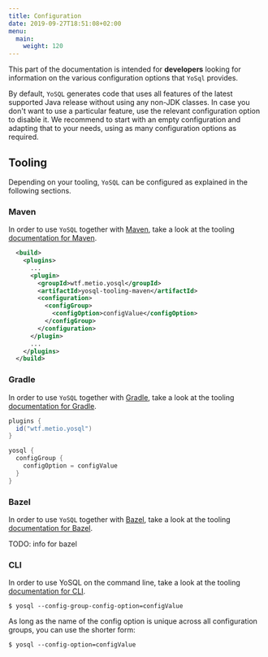```yaml
---
title: Configuration
date: 2019-09-27T18:51:08+02:00
menu:
  main:
    weight: 120
---
```


This part of the documentation is intended for **developers** looking for information on the various configuration options that `YoSql` provides.

By default, `YoSQL` generates code that uses all features of the latest supported Java release without using any non-JDK classes. In case you don't want to use a particular feature, use the relevant configuration option to disable it. We recommend to start with an empty configuration and adapting that to your needs, using as many configuration options as required.

## Tooling

Depending on your tooling, `YoSQL` can be configured as explained in the following sections.

### Maven

In order to use `YoSQL` together with [Maven](https://maven.apache.org/), take a look at the tooling [documentation
for Maven](/tooling/maven).

```xml
  <build>
    <plugins>
      ...
      <plugin>
        <groupId>wtf.metio.yosql</groupId>
        <artifactId>yosql-tooling-maven</artifactId>
        <configuration>
          <configGroup>
            <configOption>configValue</configOption>
          </configGroup>
        </configuration>
      </plugin>
      ...
    </plugins>
  </build>
```

### Gradle

In order to use `YoSQL` together with [Gradle](https://gradle.org/), take a look at the tooling [documentation for Gradle](/tooling/gradle).

```groovy
plugins {
  id("wtf.metio.yosql")
}

yosql {
  configGroup {
    configOption = configValue
  }
}
```

### Bazel

In order to use `YoSQL` together with [Bazel](https://bazel.build/), take a look at the tooling [documentation for
Bazel](/tooling/bazel).

TODO: info for bazel

### CLI

In order to use YoSQL on the command line, take a look at the tooling [documentation for CLI](/tooling/cli).

```shell
$ yosql --config-group-config-option=configValue
```

As long as the name of the config option is unique across all configuration groups, you can use the shorter form:

```shell
$ yosql --config-option=configValue
```
